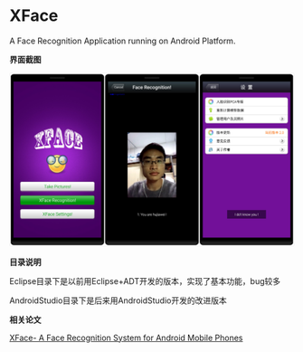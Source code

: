 XFace
=====
A Face Recognition Application running on Android Platform.

**界面截图**

![image](xface.jpg)

**目录说明**

Eclipse目录下是以前用Eclipse+ADT开发的版本，实现了基本功能，bug较多

AndroidStudio目录下是后来用AndroidStudio开发的改进版本

**相关论文**

[XFace- A Face Recognition System for Android Mobile Phones](XFace.pdf)

